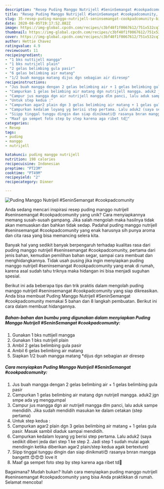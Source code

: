 ```yaml
---
description: "Resep Puding Manggo Nutrijell #SeninSemangat #cookpadcomunity, Bikin Ngiler"
title: "Resep Puding Manggo Nutrijell #SeninSemangat #cookpadcomunity, Bikin Ngiler"
slug: 35-resep-puding-manggo-nutrijell-seninsemangat-cookpadcomunity-bikin-ngiler
date: 2020-08-05T19:17:52.882Z
image: https://img-global.cpcdn.com/recipes/c3bf48f1f0067612/751x532cq70/puding-manggo-nutrijell-seninsemangat-cookpadcomunity-foto-resep-utama.jpg
thumbnail: https://img-global.cpcdn.com/recipes/c3bf48f1f0067612/751x532cq70/puding-manggo-nutrijell-seninsemangat-cookpadcomunity-foto-resep-utama.jpg
cover: https://img-global.cpcdn.com/recipes/c3bf48f1f0067612/751x532cq70/puding-manggo-nutrijell-seninsemangat-cookpadcomunity-foto-resep-utama.jpg
author: Hettie Chavez
ratingvalue: 4.9
reviewcount: 11
recipeingredient:
- "1 bks nuttijell mangga"
- "1 bks nutrijell plain"
- "2 gelas belimbing gula pasir"
- "6 gelas belimbing air matang"
- "1/2 buah mangga matang dijus dgn sebagian air diresep"
recipeinstructions:
- "Jus buah mangga dengan 2 gelas belimbing air + 1 gelas belimbing gula pasir"
- "Campurkan 1 gelas belimbing air matang dgn nutrijell mangga. aduk2 jgn smpe ada yg menggumpal"
- "Campur jus mangga dgn air nutrijell mangga dlm panci, lalu aduk sampe mendidih. Jika sudah mendidih masukan ke dalam cetakan (step pertama)"
- "Untuk step kedua :"
- "Campurkan agar2 plain dgn 3 gelas belimbing air matang + 1 gelas gula pasir. Masak sambil diaduk sampai mendidih."
- "Campurkan kedalam loyang yg berisi step pertama. Lalu aduk2 (saya sedikit diberi jeda dari step 1 ke step 2. Jadi step 1 sudah mulai agak mendingin ketika diberikan agar2 plain/step kedua agak bertexture)"
- "Siipp tinggal tunggu dingin dan siap dinikmati😍 rasanya bnran mangga bangettt 😍😍😍 love it"
- "Maaf ga sempet foto step by step karena aga ribet td🙏"
categories:
- Resep
tags:
- puding
- manggo
- nutrijell

katakunci: puding manggo nutrijell 
nutrition: 198 calories
recipecuisine: Indonesian
preptime: "PT23M"
cooktime: "PT49M"
recipeyield: "2"
recipecategory: Dinner

---
```



![Puding Manggo Nutrijell #SeninSemangat #cookpadcomunity](https://img-global.cpcdn.com/recipes/c3bf48f1f0067612/751x532cq70/puding-manggo-nutrijell-seninsemangat-cookpadcomunity-foto-resep-utama.jpg)

Anda sedang mencari inspirasi resep puding manggo nutrijell #seninsemangat #cookpadcomunity yang unik? Cara menyiapkannya memang susah-susah gampang. Jika salah mengolah maka hasilnya tidak akan memuaskan dan bahkan tidak sedap. Padahal puding manggo nutrijell #seninsemangat #cookpadcomunity yang enak harusnya sih punya aroma dan cita rasa yang bisa memancing selera kita.

Banyak hal yang sedikit banyak berpengaruh terhadap kualitas rasa dari puding manggo nutrijell #seninsemangat #cookpadcomunity, pertama dari jenis bahan, kemudian pemilihan bahan segar, sampai cara membuat dan menghidangkannya. Tidak usah pusing jika ingin menyiapkan puding manggo nutrijell #seninsemangat #cookpadcomunity yang enak di rumah, karena asal sudah tahu triknya maka hidangan ini bisa menjadi suguhan spesial.




Berikut ini ada beberapa tips dan trik praktis dalam mengolah puding manggo nutrijell #seninsemangat #cookpadcomunity yang siap dikreasikan. Anda bisa membuat Puding Manggo Nutrijell #SeninSemangat #cookpadcomunity memakai 5 bahan dan 8 langkah pembuatan. Berikut ini cara dalam membuat hidangannya.

<!--inarticleads1-->

##### Bahan-bahan dan bumbu yang digunakan dalam menyiapkan Puding Manggo Nutrijell #SeninSemangat #cookpadcomunity:

1. Gunakan 1 bks nuttijell mangga
1. Gunakan 1 bks nutrijell plain
1. Ambil 2 gelas belimbing gula pasir
1. Ambil 6 gelas belimbing air matang
1. Siapkan 1/2 buah mangga matang *dijus dgn sebagian air diresep




<!--inarticleads2-->

##### Cara menyiapkan Puding Manggo Nutrijell #SeninSemangat #cookpadcomunity:

1. Jus buah mangga dengan 2 gelas belimbing air + 1 gelas belimbing gula pasir
1. Campurkan 1 gelas belimbing air matang dgn nutrijell mangga. aduk2 jgn smpe ada yg menggumpal
1. Campur jus mangga dgn air nutrijell mangga dlm panci, lalu aduk sampe mendidih. Jika sudah mendidih masukan ke dalam cetakan (step pertama)
1. Untuk step kedua :
1. Campurkan agar2 plain dgn 3 gelas belimbing air matang + 1 gelas gula pasir. Masak sambil diaduk sampai mendidih.
1. Campurkan kedalam loyang yg berisi step pertama. Lalu aduk2 (saya sedikit diberi jeda dari step 1 ke step 2. Jadi step 1 sudah mulai agak mendingin ketika diberikan agar2 plain/step kedua agak bertexture)
1. Siipp tinggal tunggu dingin dan siap dinikmati😍 rasanya bnran mangga bangettt 😍😍😍 love it
1. Maaf ga sempet foto step by step karena aga ribet td🙏




Bagaimana? Mudah bukan? Itulah cara menyiapkan puding manggo nutrijell #seninsemangat #cookpadcomunity yang bisa Anda praktikkan di rumah. Selamat mencoba!
